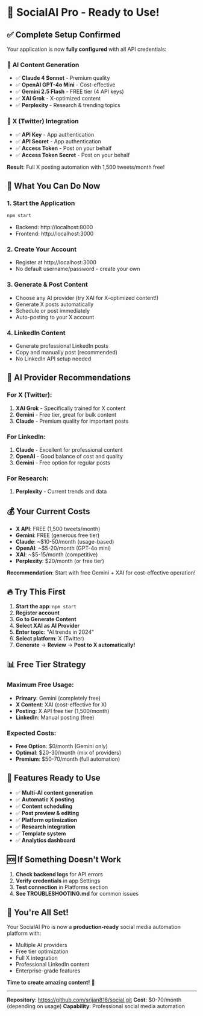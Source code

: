 # 🚀 SocialAI Pro - Ready to Use!

## ✅ **Complete Setup Confirmed**

Your application is now **fully configured** with all API credentials:

### 🤖 **AI Content Generation**
- ✅ **Claude 4 Sonnet** - Premium quality
- ✅ **OpenAI GPT-4o Mini** - Cost-effective
- ✅ **Gemini 2.5 Flash** - FREE tier (4 API keys)
- ✅ **XAI Grok** - X-optimized content
- ✅ **Perplexity** - Research & trending topics

### 📱 **X (Twitter) Integration**
- ✅ **API Key** - App authentication
- ✅ **API Secret** - App authentication  
- ✅ **Access Token** - Post on your behalf
- ✅ **Access Token Secret** - Post on your behalf

**Result**: Full X posting automation with 1,500 tweets/month free!

## 🎯 **What You Can Do Now**

### 1. **Start the Application**
```bash
npm start
```
- Backend: http://localhost:8000
- Frontend: http://localhost:3000

### 2. **Create Your Account**
- Register at http://localhost:3000
- No default username/password - create your own

### 3. **Generate & Post Content**
- Choose any AI provider (try XAI for X-optimized content!)
- Generate X posts automatically
- Schedule or post immediately
- Auto-posting to your X account

### 4. **LinkedIn Content**
- Generate professional LinkedIn posts
- Copy and manually post (recommended)
- No LinkedIn API setup needed

## 🎨 **AI Provider Recommendations**

### For X (Twitter):
1. **XAI Grok** - Specifically trained for X content
2. **Gemini** - Free tier, great for bulk content
3. **Claude** - Premium quality for important posts

### For LinkedIn:
1. **Claude** - Excellent for professional content
2. **OpenAI** - Good balance of cost and quality
3. **Gemini** - Free option for regular posts

### For Research:
1. **Perplexity** - Current trends and data

## 💰 **Your Current Costs**

- **X API**: FREE (1,500 tweets/month)
- **Gemini**: FREE (generous free tier)
- **Claude**: ~$10-50/month (usage-based)
- **OpenAI**: ~$5-20/month (GPT-4o mini)
- **XAI**: ~$5-15/month (competitive)
- **Perplexity**: $20/month (or free tier)

**Recommendation**: Start with free Gemini + XAI for cost-effective operation!

## 🔥 **Try This First**

1. **Start the app**: `npm start`
2. **Register account**
3. **Go to Generate Content**
4. **Select XAI as AI Provider**
5. **Enter topic**: "AI trends in 2024"
6. **Select platform**: X (Twitter)
7. **Generate** → **Review** → **Post to X automatically!**

## 📊 **Free Tier Strategy**

### Maximum Free Usage:
- **Primary**: Gemini (completely free)
- **X Content**: XAI (cost-effective for X)
- **Posting**: X API free tier (1,500/month)
- **LinkedIn**: Manual posting (free)

### Expected Costs:
- **Free Option**: $0/month (Gemini only)
- **Optimal**: $20-30/month (mix of providers)
- **Premium**: $50-70/month (full automation)

## 🎪 **Features Ready to Use**

- ✅ **Multi-AI content generation**
- ✅ **Automatic X posting**
- ✅ **Content scheduling**
- ✅ **Post preview & editing**
- ✅ **Platform optimization**
- ✅ **Research integration**
- ✅ **Template system**
- ✅ **Analytics dashboard**

## 🆘 **If Something Doesn't Work**

1. **Check backend logs** for API errors
2. **Verify credentials** in app Settings
3. **Test connection** in Platforms section
4. **See TROUBLESHOOTING.md** for common issues

## 🎉 **You're All Set!**

Your SocialAI Pro is now a **production-ready** social media automation platform with:
- Multiple AI providers
- Free tier optimization  
- Full X integration
- Professional LinkedIn content
- Enterprise-grade features

**Time to create amazing content!** 🚀

---

**Repository**: https://github.com/srijan816/social.git
**Cost**: $0-70/month (depending on usage)
**Capability**: Professional social media automation